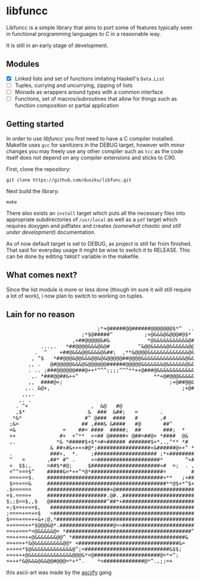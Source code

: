 # libfuncc

Libfuncc is a simple library that aims to port some of features typically seen
in functional programming languages to C in a reasonable way.

It is still in an early stage of development.

## Modules

- [x] Linked lists and set of functions imitating Haskell's `Data.List`
- [ ] Tuples, currying and uncurrying, zipping of lists
- [ ] Monads as wrappers around types with a common interface
- [ ] Functions, set of macros/subroutines that allow for things such as
function composition or partial application

## Getting started

In order to use _libfuncc_ you first need to have a C compiler installed.
Makefile uses `gcc` for sanitizers in the DEBUG target, however with minor
changes you may freely use any other compiler such as `tcc` as the code itself
does not depend on any compiler extensions and sticks to C90.

First, clone the repository:

```shell
git clone https://github.com/duszku/libfunc.git
```

Next build the library:

```shell
make
```

There also exists an `install` target which puts all the necessary files into
appropriate subdirectories of `/usr/local` as well as a `pdf` target which
requires doxygen and pdflatex and creates _(somewhat chaotic and still under
development)_ documentation.

As of now default target is set to DEBUG, as project is still far from finished.
That said for everyday usage it might be wise to switch it to RELEASE. This can
be done by editing `TARGET` variable in the makefile.

## What comes next?

Since the list module is more or less done (though im sure it will still require
a lot of work), i now plan to switch to working on tuples.

## Lain for no reason

<pre>
                             ;*+@#####@@######@@@@@@@$*^  ..,     .             
                        ;*$@#####^          ;+@&&&@&@@@#@$*        ,..          
                     ,+##@@@@@&#&            *@&&&&&&&&&&&@#=,  .......,.       
           ...,.   *##@@@@&&&@&@#         ^&@@&&&&&@&&&&&&@@@@@, ......,.,.     
         .  ^    +##@&&&@@&&&&@&##;  ,**&@@@@&&&&&&&&&&&&&@&&@@#*  ........,    
        , ^$   *##@@@&@@&&&@@&@&@@@@@##@@@@&&&&&&&&&&&&&&@&&&&&@#@  .........,  
       ,, .   @#@@@@@&&&@&@@@@@@######@@@@@&&&&&&&@&&&&&&@&&@&&&@#&  ........,,.
       . .. ;###@@@@@@###@++*^^^;;;;^^^**++@###@&&&&&&&&&&&&&&@&@@#, ...........
        ,. *###@@##&++^                        **+@#@@@&&&&&&&&&&@## ...........
       ,,  ####@+;                                  ;+@##@@&&&&&&@@#  ..........
      ,.. &@+,                                          ;+@#@&&&&&@#  ..........
     ,,,.                                                   *@#@@@@#  ..........
    ,. .                                                      .+###@ .........,.
   . ^+                    ,  &@   #@                            +#. ...........
   ,$*                    &  ###  &##;   =       .                  ............
  *&*                    #^ @###  ####   #       ,#                  .,.........
 ;&=                    ## ,###& &####   #@       ##^                  .........
 =&               =    ##= ####  #####;  ##       ###;  *               ........
 ++              #+  +^**  +=## @#####+ @##=##@+ *####  @&               .......
 ,.             *& *#####$+$*=#=###### #######$+*,.,^** *#                .,....
              & ##+#&++++#@*;#################+&######@++^ *+              ,....
 .            ###+,  *.    ;#################### ;*+########@*              ....
 ^   =       ,##* #^ .     +=####################*       ^+####,            ,...
 +  $$;,     =##$*#@;     $######################+#  =;  . ,.@#@ ^           ...
 =^^===$^    #####&=*++^*@*#######################=        #; =##            ...
 ===+==$.    #####################################+**   ;+##**+## ;;.         ..
 $==+==&     ######################################**@$+*^$+####    ^;;.,     ..
.$======     ####################+@#############################    ,*^        .
=$.====+     ###################.@#..##########################    .            
$;;$==$,,$   @##################^##*+#########################+          ==     
+;$==+=+=$,   ################################################         &&@*     
;====+==+=$   =##############################################;        $#+    ^^ 
$===+==+++&+;@,*#############################################         *,      $=
=+====+=*$@@@&@*.#################@==#######################.                 =+
==++===*=@&&&&&@= *########################################^           ;   ;=+=+
==++==++@&&&&&&&@@^ *####################################&           ,===^;===++
==+==+*&@&&&&&&&&&@@* =################################&=         *;^=+++==+++++
+++=+*$@&&&&&&&&&&&&&@^;=###########################&$$;        ;==$&&*+++=+++++
+=++++@&&&&&&&&&&&&&&@@@&*=@#####################@=*=^;       ^&@&&&&@=*++++++++
=+++*&@&&&@&&@@#@@@=*+*^.    *=#############@*^.,;;=+       *@@&&&&&&&@*++=+++++
</pre>

this ascii-art was made by the [asciify](https://github.com/duszku/asciify) gang
